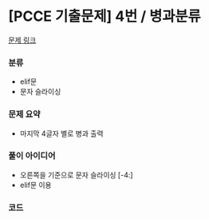 # [PCCE 기출문제] 4번 / 병과분류

[문제 링크](https://school.programmers.co.kr/learn/courses/30/lessons/340204)

### 분류
- elif문
- 문자 슬라이싱

### 문제 요약
- 마지막 4글자 별로 병과 출력

### 풀이 아이디어
- 오른쪽을 기준으로 문자 슬라이싱 [-4:]
- elif문 이용

### 코드
```python